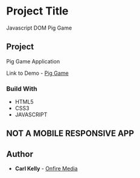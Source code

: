 # Project Title

Javascript DOM Pig Game


## Project

Pig Game Application

Link to Demo - [Pig Game](http://www.onfiremedia.co.uk/pig-game)

### Build With

* HTML5
* CSS3
* JAVASCRIPT

## NOT A MOBILE RESPONSIVE APP


## Author

* **Carl Kelly** - [Onfire Media](http://www.onfiremedia.co.uk)


